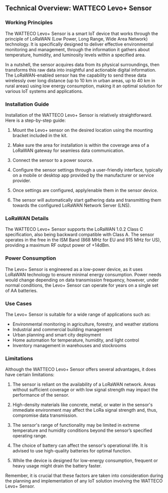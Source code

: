 ## Technical Overview: WATTECO Levo+ Sensor 

### Working Principles

The WATTECO Levo+ Sensor is a smart IoT device that works through the principle of LoRaWAN (Low Power, Long Range, Wide Area Network) technology. It is specifically designed to deliver effective environmental monitoring and management, through the information it gathers about temperature, humidity, and luminosity levels within a specified area.

In a nutshell, the sensor acquires data from its physical surroundings, then transforms this raw data into insightful and actionable digital information. The LoRaWAN-enabled sensor has the capability to send these data wirelessly over long distance (up to 10 km in urban areas, up to 40 km in rural areas) using low energy consumption, making it an optimal solution for various IoT systems and applications.

### Installation Guide

Installation of the WATTECO Levo+ Sensor is relatively straightforward. Here is a step-by-step guide:

1. Mount the Levo+ sensor on the desired location using the mounting bracket included in the kit.

2. Make sure the area for installation is within the coverage area of a LoRaWAN gateway for seamless data communication.

3. Connect the sensor to a power source.

4. Configure the sensor settings through a user-friendly interface, typically on a mobile or desktop app provided by the manufacturer or service provider. 

5. Once settings are configured, apply/enable them in the sensor device.

6. The sensor will automatically start gathering data and transmitting them towards the configured LoRaWAN Network Server (LNS).

### LoRaWAN Details 

The WATTECO Levo+ Sensor supports the LoRaWAN 1.0.2 Class C specification, also being backward compatible with Class A. The sensor operates in the free in the ISM Band (868 MHz for EU and 915 MHz for US), providing a maximum RF output power of +14dBm.

### Power Consumption

The Levo+ Sensor is engineered as a low-power device, as it uses LoRaWAN technology to ensure minimal energy consumption. Power needs would change depending on data transmission frequency, however, under normal conditions, the Levo+ Sensor can operate for years on a single set of AA batteries. 

### Use Cases

The Levo+ Sensor is suitable for a wide range of applications such as:

- Environmental monitoring in agriculture, forestry, and weather stations
- Industrial and commercial building management
- Urban planning and smart city deployment
- Home automation for temperature, humidity, and light control
- Inventory management in warehouses and stockrooms

### Limitations

Although the WATTECO Levo+ Sensor offers several advantages, it does have certain limitations:

1.  The sensor is reliant on the availability of a LoRaWAN network. Areas without sufficient coverage or with low signal strength may impact the performance of the sensor.

2.  High-density materials like concrete, metal, or water in the sensor's immediate environment may affect the LoRa signal strength and, thus, compromise data transmission.

3.  The sensor's range of functionality may be limited in extreme temperature and humidity conditions beyond the sensor’s specified operating range.

4.  The choice of battery can affect the sensor's operational life. It is advised to use high-quality batteries for optimal function. 

5.  While the device is designed for low-energy consumption, frequent or heavy usage might drain the battery faster.

Remember, it is crucial that these factors are taken into consideration during the planning and implementation of any IoT solution involving the WATTECO Levo+ Sensor.